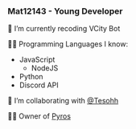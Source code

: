 ### Mat12143 - Young Developer

🔭 I’m currently recoding VCity Bot

👩‍💻 Programming Languages I know:
-  JavaScript
   * NodeJS
- Python
- Discord API

👯 I’m collaborating with [@Tesohh](https://github.com/Tesohh/)

👨‍💼 Owner of [Pyros](https://pyros.dev)
